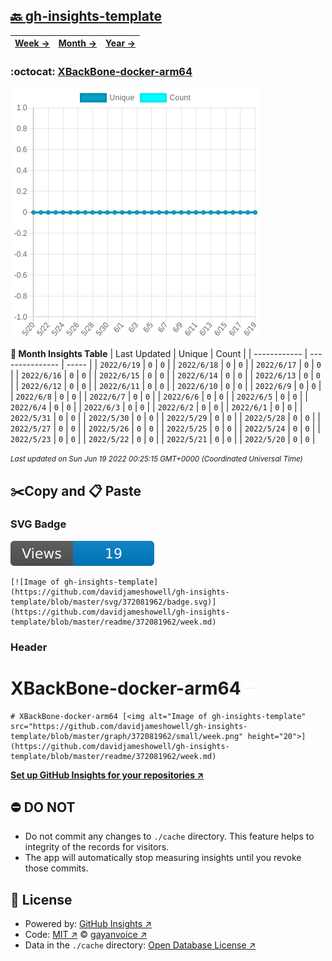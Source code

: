 ## [🔙 gh-insights-template](https://github.com/davidjameshowell/gh-insights-template)
| [**Week →**](https://github.com/davidjameshowell/gh-insights-template/blob/master/readme/372081962/week.md) | [**Month →**](https://github.com/davidjameshowell/gh-insights-template/blob/master/readme/372081962/month.md) | [**Year →**](https://github.com/davidjameshowell/gh-insights-template/blob/master/readme/372081962/year.md) |
 | ------------ | --------------- | ----- |

### :octocat: [XBackBone-docker-arm64](https://github.com/davidjameshowell/XBackBone-docker-arm64)
![Image of gh-insights-template](https://github.com/davidjameshowell/gh-insights-template/blob/master/graph/372081962/large/month.png)

**:calendar: Month Insights Table**
| Last Updated | Unique | Count |
 | ------------ | --------------- | ----- |
 | `2022/6/19` |  `0` | `0` |
 | `2022/6/18` |  `0` | `0` |
 | `2022/6/17` |  `0` | `0` |
 | `2022/6/16` |  `0` | `0` |
 | `2022/6/15` |  `0` | `0` |
 | `2022/6/14` |  `0` | `0` |
 | `2022/6/13` |  `0` | `0` |
 | `2022/6/12` |  `0` | `0` |
 | `2022/6/11` |  `0` | `0` |
 | `2022/6/10` |  `0` | `0` |
 | `2022/6/9` |  `0` | `0` |
 | `2022/6/8` |  `0` | `0` |
 | `2022/6/7` |  `0` | `0` |
 | `2022/6/6` |  `0` | `0` |
 | `2022/6/5` |  `0` | `0` |
 | `2022/6/4` |  `0` | `0` |
 | `2022/6/3` |  `0` | `0` |
 | `2022/6/2` |  `0` | `0` |
 | `2022/6/1` |  `0` | `0` |
 | `2022/5/31` |  `0` | `0` |
 | `2022/5/30` |  `0` | `0` |
 | `2022/5/29` |  `0` | `0` |
 | `2022/5/28` |  `0` | `0` |
 | `2022/5/27` |  `0` | `0` |
 | `2022/5/26` |  `0` | `0` |
 | `2022/5/25` |  `0` | `0` |
 | `2022/5/24` |  `0` | `0` |
 | `2022/5/23` |  `0` | `0` |
 | `2022/5/22` |  `0` | `0` |
 | `2022/5/21` |  `0` | `0` |
 | `2022/5/20` |  `0` | `0` |

<small><i>Last updated on Sun Jun 19 2022 00:25:15 GMT+0000 (Coordinated Universal Time)</i></small>

## ✂️Copy and 📋 Paste
### SVG Badge
[![Image of gh-insights-template](https://github.com/davidjameshowell/gh-insights-template/blob/master/svg/372081962/badge.svg)](https://github.com/davidjameshowell/gh-insights-template/blob/master/readme/372081962/week.md)
```readme
[![Image of gh-insights-template](https://github.com/davidjameshowell/gh-insights-template/blob/master/svg/372081962/badge.svg)](https://github.com/davidjameshowell/gh-insights-template/blob/master/readme/372081962/week.md)
```
### Header
# XBackBone-docker-arm64 [<img alt="Image of gh-insights-template" src="https://github.com/davidjameshowell/gh-insights-template/blob/master/graph/372081962/small/week.png" height="20">](https://github.com/davidjameshowell/gh-insights-template/blob/master/readme/372081962/week.md)
```readme
# XBackBone-docker-arm64 [<img alt="Image of gh-insights-template" src="https://github.com/davidjameshowell/gh-insights-template/blob/master/graph/372081962/small/week.png" height="20">](https://github.com/davidjameshowell/gh-insights-template/blob/master/readme/372081962/week.md)
```
[**Set up GitHub Insights for your repositories ↗️**](https://github.com/gayanvoice/github-insights)
## ⛔ DO NOT
- Do not commit any changes to `./cache` directory. This feature helps to integrity of the records for visitors.
- The app will automatically stop measuring insights until you revoke those commits.
## 📄 License
- Powered by: [GitHub Insights ↗️](https://github.com/gayanvoice/github-insights)
- Code: [MIT ↗️](./LICENSE) © [gayanvoice ↗️](https://github.com/gayanvoice)
- Data in the `./cache` directory: [Open Database License ↗️](https://opendatacommons.org/licenses/odbl/1-0/)